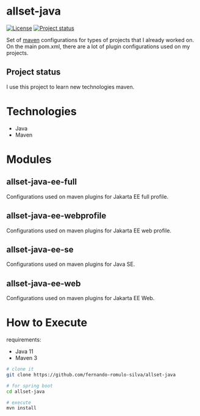 # allset-java

[![License](https://img.shields.io/badge/License-Apache%202.0-blue.svg)](https://opensource.org/licenses/Apache-2.0)
[![Project status](https://img.shields.io/badge/Project%20status-Maintenance-orange.svg)](https://img.shields.io/badge/Project%20status-Maintenance-orange.svg)

Set of [maven](https://github.com/apache/maven) configurations for types of projects that I already worked on.
On the main pom.xml, there are a lot of plugin configurations used on my projects.


## Project status

I use this project to learn new technologies maven.

# Technologies
- Java
- Maven

# Modules

## allset-java-ee-full

Configurations used on maven plugins for Jakarta EE full profile.

## allset-java-ee-webprofile

Configurations used on maven plugins for Jakarta EE web profile.

## allset-java-ee-se

Configurations used on maven plugins for Java SE.

## allset-java-ee-web

Configurations used on maven plugins for Jakarta EE Web.

# How to Execute

requirements: 
 - Java 11
 - Maven 3
 
 ```bash
# clone it
git clone https://github.com/fernando-romulo-silva/allset-java

# for spring boot
cd allset-java

# execute
mvn install
```
 
